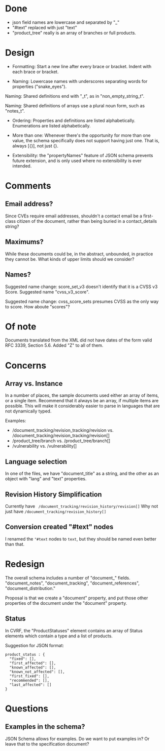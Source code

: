 
# Done

- json field names are lowercase and separated by "\_"
- "#text" replaced with just "text"
- "product_tree" really is an array of branches or full products.

# Design

- Formatting: Start a new line after every brace or bracket. Indent with each brace or bracket.

- Naming: Lowercase names with underscores separating words for properties ("snake_eyes").

Naming: Shared definitions end with "\_t", as in "non_empty_string_t".

Naming: Shared definitions of arrays use a plural noun form, such as "notes_t".


- Ordering: Properties and definitions are listed alphabetically. Enumerations are listed alphabetically.

- More than one: Whenever there's the opportunity for more than one value,
the schema specifically does not support having just one. That is, always [{}], not just {}.

- Extensibility: the "propertyNames" feature of JSON schema prevents future extension, and is only used where
no extensibility is ever intended.

# Comments

## Email address?

Since CVEs require email addresses, shouldn't a contact email be a first-class citizen of the document, rather
than being buried in a contact_details string?

## Maximums?

While these documents could be, in the abstract, unbounded, in practice they cannot be. What kinds of upper limits
should we consider?

## Names?

Suggested name change: score_set_v3 doesn't identify that it is a CVSS v3 Score. Suggested name "cvss_v3_score".

Suggested name change: cvss_score_sets presumes CVSS as the only way to score. How aboute "scores"?

# Of note

Documents translated from the XML did not have dates of the form valid RFC 3339, Section 5.6. Added "Z" to all of them.

# Concerns

## Array vs. Instance

In a number of places, the sample documents used either an array of items, or a single item. Recommend
that it always be an array, if multiple items are possible. This will make it considerably easier
to parse in languages that are not dynamically typed.

Examples:
- /document_tracking/revision_tracking/revision vs. /document_tracking/revision_tracking/revision[]
- /product_tree/branch vs. /product_tree/branch[]
- /vulnerability vs. /vulnerability[]

## Language selection

In one of the files, we have "document_title" as a string, and the other as an object with "lang" and "text" properties.

## Revision History Simplification

Currently have
 ` /document_tracking/revision_history/revision[]`
Why not just have
  `/document_tracking/revision_history[]`

## Conversion created "#text" nodes

I renamed the `"#text` nodes to `text`, but they should be named even better than that.

# Redesign

The overall schema includes a number of "document_" fields. "document_notes", "document_tracking", "document_references",
"document_distribution."

Proposal is that we create a "document" property, and put those other properties of the document under the "document"
property.

## Status

In CVRF, the "ProductStatuses" element contains an array of Status elements which contain a type and a list of products.

Suggestion for JSON format:
```
product_status : {
  "fixed": [],
  "first_affected": [],
  "known_affected": [],
  "known_not_affected": [],
  "first_fixed": [],
  "recommended": [],
  "last_affected": []
}
```
# Questions

## Examples in the schema?

JSON Schema allows for examples. 
Do we want to put examples in?
Or leave that to the specification document?
